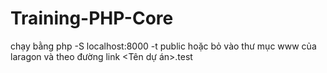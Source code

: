 ﻿# Training-PHP-Core

chạy bằng php -S localhost:8000 -t public
hoặc bỏ vào thư mục www của laragon và theo đường link
<Tên dự án>.test

